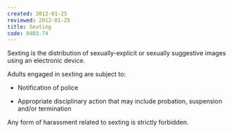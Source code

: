 ```yaml
---
created: 2012-01-25
reviewed: 2012-01-25
title: Sexting
code: 0403.74
---
```


Sexting is the distribution of sexually-explicit or sexually suggestive images using an electronic device.

Adults engaged in sexting are subject to:

- Notification of police

- Appropriate disciplinary action that may include probation, suspension and/or termination

Any form of harassment related to sexting is strictly forbidden.

